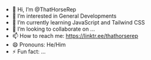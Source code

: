 - 👋 Hi, I’m @ThatHorseRep
- 👀 I’m interested in General Developments
- 🌱 I’m currently learning JavaScript and Tailwind CSS
- 💞️ I’m looking to collaborate on ...
- 📫 How to reach me: https://linktr.ee/thathorserep
- 😄 Pronouns: He/Him
- ⚡ Fun fact: ...

<!---
ThatHorseRep/ThatHorseRep is a ✨ special ✨ repository because its `README.md` (this file) appears on your GitHub profile.
You can click the Preview link to take a look at your changes.
--->
